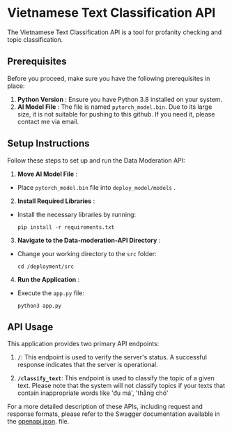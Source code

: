 # Vietnamese Text Classification API

The Vietnamese Text Classification API is a tool for profanity checking and topic classification. 

## Prerequisites

Before you proceed, make sure you have the following prerequisites in place:

1. **Python Version** : Ensure you have Python 3.8 installed on your system.
2. **AI Model File** :  The file is named `pytorch_model.bin`. Due to its large size, it is not suitable for pushing to this github. If you need it, please contact me via email.

## Setup Instructions

Follow these steps to set up and run the Data Moderation API:

1. **Move AI Model File** :

* Place `pytorch_model.bin` file into `deploy_model/models` .

2. **Install Required Libraries** :

* Install the necessary libraries by running:
  ```
  pip install -r requirements.txt
  ```

3. **Navigate to the Data-moderation-API Directory** :

* Change your working directory to the `src` folder:
  ```
  cd /deployment/src
  ```

4. **Run the Application** :

* Execute the `app.py` file:
  ```
  python3 app.py
  ```

## API Usage

This application provides two primary API endpoints:

1. **`/`**: This endpoint is used to verify the server's status. A successful response indicates that the server is operational.

2. **`/classify_text`**: This endpoint is used to classify the topic of a given text. Please note that the system will not classify topics if your texts that contain inappropriate words like 'đụ má', 'thằng chó'

For a more detailed description of these APIs, including request and response formats, please refer to the Swagger documentation available in the [openapi.json](./docs/openapi.json). file.